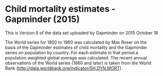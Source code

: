 # Child mortality estimates - Gapminder (2015)

This is Version 8 of the data set uploaded by Gapminder on 2015 October 18
 
 
The World series for 1800 to 1960 was calculated by Max Roser on the basis of the Gapminder estimates of child mortality and the Gapminder series on population by country. For each estimate in that period a population weighted global average was calculated.
The recent annual observations of the World series (1960 and later) is taken from the World Bank (http://data.worldbank.org/indicator/SH.DYN.MORT).